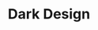 ---
title: 'Dark Design'
description: 'The best hand-picked dark themed websites on the internet.'
link: 'https://www.dark.design/'
imageURL: 'https://res.cloudinary.com/dc6mrv5cb/image/upload/v1718794667/personal-resources/ideas/www.dark.design__vcwfnt_dcytom.webp'
---